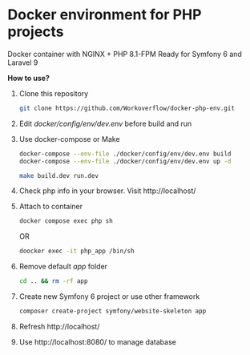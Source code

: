 # Docker environment for PHP projects

Docker container with NGINX + PHP 8.1-FPM
Ready for Symfony 6 and Laravel 9

**How to use?**

1. Clone this repository

    ```bash
    git clone https://github.com/Workoverflow/docker-php-env.git
    ```
   
2. Edit *docker/config/env/dev.env* before build and run 
    
3. Use docker-compose or Make

    ```bash
    docker-compose --env-file ./docker/config/env/dev.env build
    docker-compose --env-file ./docker/config/env/dev.env up -d
    ```

    ```bash
    make build.dev run.dev
    ```

4. Check php info in your browser. Visit http://localhost/ 

5. Attach to container

    ```bash
    docker compose exec php sh
    ```

    OR 

    ```bash
    doocker exec -it php_app /bin/sh
    ```

6. Remove default *app* folder
    
    ```bash 
    cd .. && rm -rf app
    ```

7. Create new Symfony 6 project or use other framework

    ```bash
    composer create-project symfony/website-skeleton app
    ```

8. Refresh http://localhost/

9. Use http://localhost:8080/ to manage database